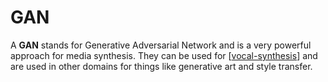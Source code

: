 # GAN

A **GAN** stands for Generative Adversarial Network and is a very powerful approach for media synthesis.  They can be used for [[vocal-synthesis]] and are used in other domains for things like generative art and style transfer.

[//begin]: # "Autogenerated link references for markdown compatibility"
[vocal-synthesis]: vocal-synthesis "vocal synthesis"
[//end]: # "Autogenerated link references"
